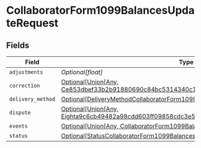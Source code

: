 # CollaboratorForm1099BalancesUpdateRequest


## Fields

| Field                                                                                                                                                                 | Type                                                                                                                                                                  | Required                                                                                                                                                              | Description                                                                                                                                                           |
| --------------------------------------------------------------------------------------------------------------------------------------------------------------------- | --------------------------------------------------------------------------------------------------------------------------------------------------------------------- | --------------------------------------------------------------------------------------------------------------------------------------------------------------------- | --------------------------------------------------------------------------------------------------------------------------------------------------------------------- |
| `adjustments`                                                                                                                                                         | *Optional[float]*                                                                                                                                                     | :heavy_minus_sign:                                                                                                                                                    | N/A                                                                                                                                                                   |
| `correction`                                                                                                                                                          | [Optional[Union[Any, Ce853dbef33b2b91880690c84bc5314340c1301fd7b3503dd6ce79c844e2a481]]](../../models/shared/collaboratorform1099balancesupdaterequestcorrection.md)  | :heavy_minus_sign:                                                                                                                                                    | N/A                                                                                                                                                                   |
| `delivery_method`                                                                                                                                                     | [Optional[DeliveryMethodCollaboratorForm1099BalancesUpdateRequest]](../../models/shared/deliverymethodcollaboratorform1099balancesupdaterequest.md)                   | :heavy_minus_sign:                                                                                                                                                    | N/A                                                                                                                                                                   |
| `dispute`                                                                                                                                                             | [Optional[Union[Any, Eighta9c6cb49482a98cdd603ff09858cdc3e5ef6ad9807c876c4161d925a96694a5]]](../../models/shared/collaboratorform1099balancesupdaterequestdispute.md) | :heavy_minus_sign:                                                                                                                                                    | N/A                                                                                                                                                                   |
| `events`                                                                                                                                                              | [Optional[Union[Any, CollaboratorForm1099BalancesUpdateRequestEvents2]]](../../models/shared/collaboratorform1099balancesupdaterequestevents.md)                      | :heavy_minus_sign:                                                                                                                                                    | N/A                                                                                                                                                                   |
| `status`                                                                                                                                                              | [Optional[StatusCollaboratorForm1099BalancesUpdateRequest]](../../models/shared/statuscollaboratorform1099balancesupdaterequest.md)                                   | :heavy_minus_sign:                                                                                                                                                    | N/A                                                                                                                                                                   |